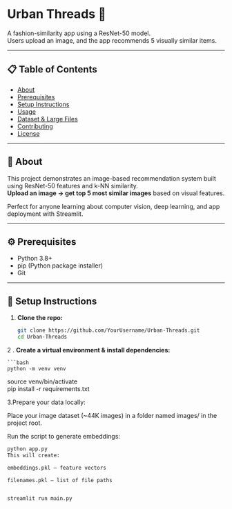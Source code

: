 # Urban Threads 👗

A fashion-similarity app using a ResNet-50 model.  
Users upload an image, and the app recommends 5 visually similar items.

---

## 📋 Table of Contents

- [About](#about)
- [Prerequisites](#prerequisites)
- [Setup Instructions](#setup-instructions)
- [Usage](#usage)
- [Dataset & Large Files](#dataset--large-files)
- [Contributing](#contributing)
- [License](#license)

---

## 🧠 About

This project demonstrates an image-based recommendation system built using ResNet-50 features and k-NN similarity.  
**Upload an image → get top 5 most similar images** based on visual features.

Perfect for anyone learning about computer vision, deep learning, and app deployment with Streamlit.

---

## ⚙️ Prerequisites

- Python 3.8+  
- pip (Python package installer)  
- Git  

---

## 🚀 Setup Instructions

1. **Clone the repo:**

   ```bash
   git clone https://github.com/YourUsername/Urban-Threads.git
   cd Urban-Threads

2 . **Create a virtual environment & install dependencies:**

    ```bash
    python -m venv venv
source venv/bin/activate     
pip install -r requirements.txt

3.Prepare your data locally:

Place your image dataset (~44K images) in a folder named images/ in the project root.

Run the script to generate embeddings:

```bash
python app.py
This will create:

embeddings.pkl — feature vectors

filenames.pkl — list of file paths


streamlit run main.py







